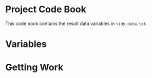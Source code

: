 # Project Code Book

This code book contains the result data variables in `tidy_data.txt`.

# Variables

# Getting Work
